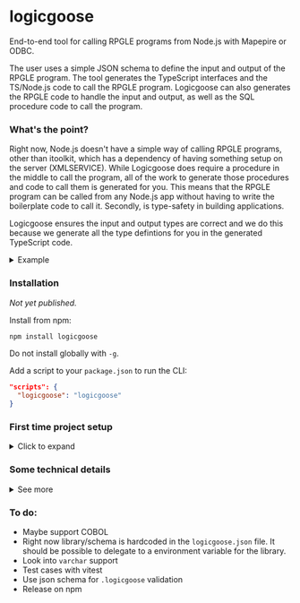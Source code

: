 # logicgoose

End-to-end tool for calling RPGLE programs from Node.js with Mapepire or ODBC.

The user uses a simple JSON schema to define the input and output of the RPGLE program. The tool generates the TypeScript interfaces and the TS/Node.js code to call the RPGLE program. Logicgoose can also generates the RPGLE code to handle the input and output, as well as the SQL procedure code to call the program.

### What's the point?

Right now, Node.js doesn't have a simple way of calling RPGLE programs, other than itoolkit, which has a dependency of having something setup on the server (XMLSERVICE). While Logicgoose does require a procedure in the middle to call the program, all of the work to generate those procedures and code to call them is generated for you. This means that the RPGLE program can be called from any Node.js app without having to write the boilerplate code to call it. Secondly, is type-safety in building applications.

Logicgoose ensures the input and output types are correct and we do this because we generate all the type defintions for you in the generated TypeScript code.

<details>
  <summary>Example</summary>

Here is the defintion of a program:

```json
    {
      "programName": "SIMPLE",
      "programLibrary": "LIB",
      "procedureName": "simple",
      "procedureLibrary": "LIB",
      "bufferIn": [
        { "name": "name", "length": 10 },
        { "name": "coolness", "length": 10, "decimals": 0 }
      ],
      "bufferOut": [
        { "name": "name", "length": 10 },
        { "name": "coolness", "length": 10, "decimals": 0 },
        { "name": "result", "length": 10 }
      ]
    }
```

After you have run the Logicgoose CLI and generated all the types for it, then the language server ensure the types are correct when invoking the function:

<img width="872" alt="image" src="https://github.com/user-attachments/assets/d6f3e2ca-a66e-4477-867e-8bd97a9ce14b" />

<img width="742" alt="image" src="https://github.com/user-attachments/assets/b364d4f1-ce29-4747-8669-980ae6e39c9a" />

Additionally, here is what the generated RPGLE would look like:

```rpgle
**free

// This file is generated by logicgoose.
// Generated at 2025-03-13T18:44:29.979Z
// Source: logicgoose.json

dcl-ds inputDs qualified template;
  name char(10);
  coolness zoned(10:0);
end-ds;

dcl-ds outputDs qualified template;
  name char(10);
  coolness zoned(10:0);
  result char(10);
end-ds;

dcl-pi simple;
  input likeds(inputDs);
  output likeds(outputDs);
end-pi;

// Your logic goes here.

return;
```

</details>

### Installation

*Not yet published.*

Install from npm:

```bash
npm install logicgoose
```

Do not install globally with `-g`.

Add a script to your `package.json` to run the CLI:

```json
"scripts": {
  "logicgoose": "logicgoose"
}
```

### First time project setup

<details>

<summary>Click to expand</summary>

*This assumes an existing Node.js/TS app is being developed.*

Run the CLI to generate the configuration file:

```bash
npm run logicgoose -- --sample
```

This will create a `logicgoose.json` file in the root of your project. This file is used to define the programs that will be callable.

Now run Logicgoose again and it will generate new files in the `src` folder based on the configuration:

```bash
npm run logicgoose
```

By default, it will generate a folder that has:

* RPGLE source code to show what the input and output parameters need to be based on the configuration.
* SQL procedure code to call the RPGLE program.

**Both the SQL procedure and RPGLE programs need to exist before they can be called**.

For the TypeScript project it generates two things:

* `SystemCalls` interface which is an object with all of the functions that are callable to the RPGLE programs.
* `setupLgCallers` function which builds the functions dynamically based on the connection.

To use the programs, you need to tell Logicgoose how to call the programs. This is where Mapepire or ODBC comes in. Create an instance of `LogicGoose` where the constructor has an `executor` callback after connecting to your database. The result must be the second parameter of the in/out parameters:

```ts
db.connect(DatabaseServer).then(() => {
  const lg = new LogicGoose({
    async executor(sql, parms) {
      const result = await db.query(sql, parms);
      if (result && result.output_parms && result.output_parms.length === 2) {
        const buffOut = result.output_parms[1].value;
        return buffOut
      }

      return undefined;
    }
  })

  setSystemCalls(setupLgCallers(lg));

  app.listen(port);
});
```

Here `setSystemCalls` is custom to this project. It is used to store the calling functions so they can be used elsewhere in the app.

</details>

### Some technical details

<details>
    <summary>See more</summary>

Logicgoose only supports the following RPGLE types to simply match up with some of JavaScript's primitives:

| RPGLE Type | JavaScript Type | Description |
|--|-|--|
| `char` | `string` | Fixed length string. Strings will be trimmed to fit the size |
| `zoned` | `number` |  |
| `ind` | `boolean` | Booleans are a single byte in RPGLE |
| `data structure` | `object` | Multi-dimention arrays are supported! |

```mermaid
flowchart
    A[Node.js] --> B
    B[Logicgoose] --> C
    C[Database driver] --> D
    D[SQL procedure] --> E
    E[RPGLE program]

    F[Logicgoose CLI] --> G
    G[.logicgoose config]
    G--Generated files---B
    G--Generated procedures--->D
    G--Generated example programs--->E
```

</details>

### To do:

* Maybe support COBOL
* Right now library/schema is hardcoded in the `logicgoose.json` file. It should be possible to delegate to a environment variable for the library.
* Look into `varchar` support
* Test cases with vitest
* Use json schema for `.logicgoose` validation
* Release on npm
